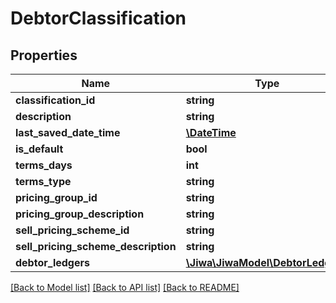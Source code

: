 # DebtorClassification

## Properties
Name | Type | Description | Notes
------------ | ------------- | ------------- | -------------
**classification_id** | **string** |  | [optional] 
**description** | **string** |  | [optional] 
**last_saved_date_time** | [**\DateTime**](\DateTime.md) |  | [optional] 
**is_default** | **bool** |  | [optional] 
**terms_days** | **int** |  | [optional] 
**terms_type** | **string** |  | [optional] 
**pricing_group_id** | **string** |  | [optional] 
**pricing_group_description** | **string** |  | [optional] 
**sell_pricing_scheme_id** | **string** |  | [optional] 
**sell_pricing_scheme_description** | **string** |  | [optional] 
**debtor_ledgers** | [**\Jiwa\JiwaModel\DebtorLedger[]**](DebtorLedger.md) |  | [optional] 

[[Back to Model list]](../README.md#documentation-for-models) [[Back to API list]](../README.md#documentation-for-api-endpoints) [[Back to README]](../README.md)


